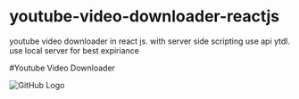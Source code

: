# youtube-video-downloader-reactjs
youtube video downloader in react js. with server side scripting use api ytdl. use local server for best expiriance

#Youtube Video Downloader

![GitHub Logo](/you-tube-downloader.jpg)
